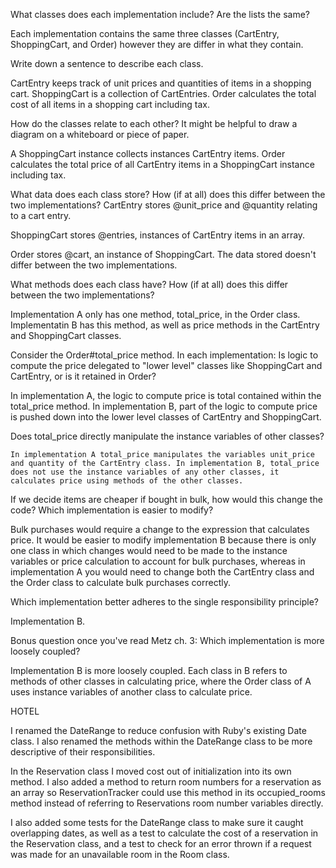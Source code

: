 What classes does each implementation include? Are the lists the same?

  Each implementation contains the same three classes (CartEntry, ShoppingCart, and Order) however they are differ in what they contain.


Write down a sentence to describe each class.

  CartEntry keeps track of unit prices and quantities of items in a shopping cart.
  ShoppingCart is a collection of CartEntries.
  Order calculates the total cost of all items in a shopping cart including tax.


How do the classes relate to each other? It might be helpful to draw a diagram on a whiteboard or piece of paper.

  A ShoppingCart instance collects instances CartEntry items. Order calculates the total price of all CartEntry items in a ShoppingCart instance including tax.


What data does each class store? How (if at all) does this differ between the two implementations?
  CartEntry stores @unit_price and @quantity relating to a cart entry.

  ShoppingCart stores @entries, instances of CartEntry items in an array.

  Order stores @cart, an instance of ShoppingCart.
  The data stored doesn't differ between the two implementations.

What methods does each class have? How (if at all) does this differ between the two implementations?

  Implementation A only has one method, total_price, in the Order class. Implementatin B has this method, as well as price methods in the CartEntry and ShoppingCart classes.


Consider the Order#total_price method. In each implementation:
  Is logic to compute the price delegated to "lower level" classes like ShoppingCart and CartEntry, or is it retained in Order?

  In implementation A, the logic to compute price is total contained within the total_price method.  In implementation B, part of the logic to compute price is pushed down into the lower level classes of CartEntry and ShoppingCart.


  Does total_price directly manipulate the instance variables of other classes?

    In implementation A total_price manipulates the variables unit_price and quantity of the CartEntry class. In implementation B, total_price does not use the instance variables of any other classes, it calculates price using methods of the other classes.

If we decide items are cheaper if bought in bulk, how would this change the code? Which implementation is easier to modify?

  Bulk purchases would require a change to the expression that calculates price. It would be easier to modify implementation B because there is only one class in which changes would need to be made to the instance variables or price calculation to account for bulk purchases, whereas in implementation A you would need to change both the CartEntry class and the Order class to calculate bulk purchases correctly.


Which implementation better adheres to the single responsibility principle?

  Implementation B.


Bonus question once you've read Metz ch. 3: Which implementation is more loosely coupled?

  Implementation B is more loosely coupled. Each class in B refers to methods of other classes in calculating price, where the Order class of A uses instance variables of another class to calculate price.


HOTEL

I renamed the DateRange to reduce confusion with Ruby's existing Date class. I also renamed the methods within the DateRange class to be more descriptive of their responsibilities.

In the Reservation class I moved cost out of initialization into its own method.  I also added a method to return room numbers for a reservation as an array so ReservationTracker could use this method in its occupied_rooms method instead of referring to Reservations room number variables directly.

I also added some tests for the DateRange class to make sure it caught overlapping dates, as well as a test to calculate the cost of a reservation in the Reservation class, and a test to check for an error thrown if a request was made for an unavailable room in the Room class.

